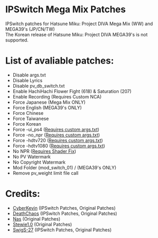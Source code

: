 # IPSwitch Mega Mix Patches

IPSwitch patches for Hatsune Miku: Project DIVA Mega Mix (WW) and MEGA39's (JP/CN/TW)   
The Korean release of Hatsune Miku: Project DIVA MEGA39's is not supported.

# List of avaliable patches:
* Disable args.txt
* Disable Lyrics
* Disable pv_db_switch.txt
* Enable HachiHachi Flower Fight (618) & Saturation (207)
* Enable Recording (Requires Custom NCA)
* Force Japanese (Mega Mix ONLY)
* Force English (MEGA39's ONLY)
* Force Chinese 
* Force Taiwanese
* Force Korean 
* Force -ui_ps4 ([Requires custom args.txt](https://drive.google.com/drive/folders/1HC_t9TCa6i_KAMfQ73219SjOVwL5a5oi?usp=sharing))
* Force -no_npr ([Requires custom args.txt](https://drive.google.com/drive/folders/1HC_t9TCa6i_KAMfQ73219SjOVwL5a5oi?usp=sharing))
* Force -hdtv720 ([Requires custom args.txt](https://drive.google.com/drive/folders/1HC_t9TCa6i_KAMfQ73219SjOVwL5a5oi?usp=sharing))
* Force -hdtv1080 ([Requires custom args.txt](https://drive.google.com/drive/folders/1HC_t9TCa6i_KAMfQ73219SjOVwL5a5oi?usp=sharing))
* No NPR ([Requires Shader Fix](https://drive.google.com/drive/folders/1nmPeK2Pc0NOGCxTX2oyOyXdp5xCoDDyF?usp=sharing))
* No PV Watermark 
* No Copyright Watermark
* Mod Folder (mod_switch_01) / (MEGA39's ONLY)
* Remove pv_weight limit file call

# Credits:
* [CyberKevin](https://github.com/oocyberkevinoo) (IPSwitch Patches, Original Patches)
* [DeathChaos](https://github.com/DeathChaos25) (IPSwitch Patches, Original Patches)
* [Nas](https://github.com/nastys) (Original Patches)
* [Stewie1.0](https://github.com/Stewie100) (Original Patches)
* [SwigS-27](https://github.com/SwigS-27) (IPSwitch Patches, Original Patches)

